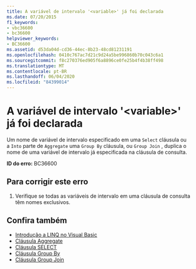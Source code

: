 ```yaml
---
title: A variável de intervalo '<variable>' já foi declarada
ms.date: 07/20/2015
f1_keywords:
- vbc36600
- bc36600
helpviewer_keywords:
- BC36600
ms.assetid: d53da04d-cd36-44ec-8b23-48cd81231191
ms.openlocfilehash: 0410c767ac7d21c9d24a5be996860b70c043c6a1
ms.sourcegitcommit: f8c270376ed905f6a8896ce0fe25b4f4b38ff498
ms.translationtype: MT
ms.contentlocale: pt-BR
ms.lasthandoff: 06/04/2020
ms.locfileid: "84399014"
---
```

# <a name="range-variable-variable-is-already-declared"></a>A variável de intervalo '\<variable>' já foi declarada
Um nome de variável de intervalo especificado em uma `Select` cláusula ou a `Into` parte de `Aggregate` uma `Group By` cláusula, ou `Group Join` , duplica o nome de uma variável de intervalo já especificada na cláusula de consulta.  
  
 **ID do erro:** BC36600  
  
## <a name="to-correct-this-error"></a>Para corrigir este erro  
  
1. Verifique se todas as variáveis de intervalo em uma cláusula de consulta têm nomes exclusivos.  
  
## <a name="see-also"></a>Confira também

- [Introdução a LINQ no Visual Basic](../programming-guide/language-features/linq/introduction-to-linq.md)
- [Cláusula Aggregate](../language-reference/queries/aggregate-clause.md)
- [Cláusula SELECT](../language-reference/queries/select-clause.md)
- [Cláusula Group By](../language-reference/queries/group-by-clause.md)
- [Cláusula Group Join](../language-reference/queries/group-join-clause.md)
